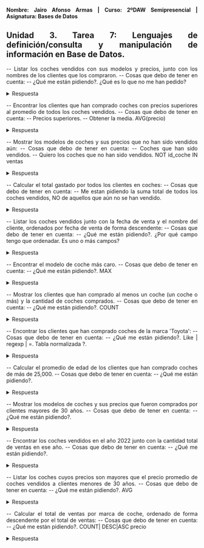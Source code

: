<div align="justify">

#### **Nombre: Jairo Afonso Armas | Curso: 2ºDAW Semipresencial | Asignatura: Bases de Datos** 

## **Unidad 3. Tarea 7: Lenguajes de definición/consulta y manipulación de información en Base de Datos.**

-- Listar los coches vendidos con sus modelos y precios, junto con los nombres de los clientes que los compraron.
-- Cosas que debo de tener en cuenta:
-- ¿Qué me están pidiendo?. ¿Qué es lo que no me han pedido?

<details>
<summary>Respuesta</summary>
  
```
select
(select modelo from coches where coches.id_coche = ventas.id_coche) AS modelo,
(select precio from coches where coches.id_coche = ventas.id_coche) AS precio,
(select nombre from clientes where clientes.id_cliente = ventas.id_cliente) AS nombreCliente
from ventas;
┌────────────────┬─────────┬─────────────────┐
│     modelo     │ precio  │  nombreCliente  │
├────────────────┼─────────┼─────────────────┤
│ Sedán 2022     │ 25000.0 │ Juan Pérez      │
│ Hatchback 2021 │ 22000.0 │ María Gómez     │
│ SUV 2023       │ 30000.0 │ Carlos López    │
│ Coupé 2022     │ 28000.0 │ Ana Martínez    │
│ Camioneta 2023 │ 32000.0 │ Pedro Rodríguez │
│ Compacto 2021  │ 20000.0 │ Laura Sánchez   │
│ Híbrido 2022   │ 27000.0 │ Miguel González │
│ Deportivo 2023 │ 35000.0 │ Isabel Díaz     │
│ Eléctrico 2021 │ 40000.0 │ Elena Torres    │
└────────────────┴─────────┴─────────────────┘
```
</details>

-- Encontrar los clientes que han comprado coches con precios superiores al promedio de todos los coches vendidos.
  -- Cosas que debo de tener en cuenta:
    -- Precios superiores.
    -- Obtener la media. AVG(precio)

<details>
<summary>Respuesta</summary>
  
```
select id_cliente, nombre from clientes where id_cliente IN
(select id_cliente from ventas where id_coche IN
(select id_coche from coches where precio >
(select AVG(precio) from coches where id_coche IN
(select id_coche from ventas))));
┌────────────┬─────────────────┐
│ id_cliente │     nombre      │
├────────────┼─────────────────┤
│ 3          │ Carlos López    │
│ 5          │ Pedro Rodríguez │
│ 8          │ Isabel Díaz     │
│ 10         │ Elena Torres    │
└────────────┴─────────────────┘
```
</details>

-- Mostrar los modelos de coches y sus precios que no han sido vendidos aún:
  -- Cosas que debo de tener en cuenta:
    -- Coches que han sido vendidos.
    -- Quiero los coches que no han sido vendidos. NOT id_coche IN ventas

<details>
<summary>Respuesta</summary>
  
```
select id_coche, modelo, precio from coches where id_coche IN
(select id_coche from coches where id_coche NOT IN
(select id_coche from ventas));
┌──────────┬─────────────┬─────────┐
│ id_coche │   modelo    │ precio  │
├──────────┼─────────────┼─────────┤
│ 9        │ Pickup 2022 │ 31000.0 │
└──────────┴─────────────┴─────────┘
```
</details>

-- Calcular el total gastado por todos los clientes en coches:
  -- Cosas que debo de tener en cuenta:
    -- Me estan pidiendo la suma total de todos los coches vendidos, NO de aquellos que aún no se han vendido.

<details>
<summary>Respuesta</summary>
  
```
select SUM(precio) AS Total_Vendido from coches where id_coche IN
(select id_coche from ventas);
┌───────────────┐
│ Total_Vendido │
├───────────────┤
│ 259000.0      │
└───────────────┘
```
</details>


-- Listar los coches vendidos junto con la fecha de venta y el nombre del cliente, ordenados por fecha de venta de forma descendente:
  -- Cosas que debo de tener en cuenta:
    -- ¿Qué me están pidiendo?. ¿Por qué campo tengo que ordenadar. Es uno o más campos?

<details>
<summary>Respuesta</summary>
  
```
select fecha_venta AS fecha_venta,
(select modelo from coches where coches.id_coche = ventas.id_coche) AS Modelo_Coche,
(select nombre from clientes where clientes.id_cliente = ventas.id_cliente) AS Nombre_Cliente
from ventas ORDER BY fecha_venta DESC;
┌─────────────┬────────────────┬─────────────────┐
│ fecha_venta │  Modelo_Coche  │ Nombre_Cliente  │
├─────────────┼────────────────┼─────────────────┤
│ 2023-10-05  │ Eléctrico 2021 │ Elena Torres    │
│ 2023-08-25  │ Deportivo 2023 │ Isabel Díaz     │
│ 2023-07-20  │ Híbrido 2022   │ Miguel González │
│ 2023-06-15  │ Compacto 2021  │ Laura Sánchez   │
│ 2023-05-05  │ Camioneta 2023 │ Pedro Rodríguez │
│ 2023-04-10  │ Coupé 2022     │ Ana Martínez    │
│ 2023-03-25  │ SUV 2023       │ Carlos López    │
│ 2023-02-20  │ Hatchback 2021 │ María Gómez     │
│ 2023-01-15  │ Sedán 2022     │ Juan Pérez      │
└─────────────┴────────────────┴─────────────────┘
```
</details>

-- Encontrar el modelo de coche más caro.
  -- Cosas que debo de tener en cuenta:
    -- ¿Qué me están pidiendo?. MAX

<details>
<summary>Respuesta</summary>
  
```
select modelo from coches where precio =
(select MAX(precio) from coches);
┌────────────────┐
│     modelo     │
├────────────────┤
│ Eléctrico 2021 │
└────────────────┘
```
</details>

-- Mostrar los clientes que han comprado al menos un coche (un coche o más) y la cantidad de coches comprados.
  -- Cosas que debo de tener en cuenta:
    -- ¿Qué me están pidiendo?. COUNT

<details>
<summary>Respuesta</summary>
  
```
select nombre, COUNT(*) AS NumeroDeCompras from clientes WHERE id_cliente IN
(select id_cliente from ventas) group by id_cliente;
┌─────────────────┬─────────────────┐
│     nombre      │ NumeroDeCompras │
├─────────────────┼─────────────────┤
│ Juan Pérez      │ 1               │
│ María Gómez     │ 1               │
│ Carlos López    │ 1               │
│ Ana Martínez    │ 1               │
│ Pedro Rodríguez │ 1               │
│ Laura Sánchez   │ 1               │
│ Miguel González │ 1               │
│ Isabel Díaz     │ 1               │
│ Elena Torres    │ 1               │
└─────────────────┴─────────────────┘
```
</details>

-- Encontrar los clientes que han comprado coches de la marca 'Toyota':
  -- Cosas que debo de tener en cuenta:
    -- ¿Qué me están pidiendo?. Like | regexp | =. Tabla normalizada ?.

<details>
<summary>Respuesta</summary>
  
```

```
</details>

-- Calcular el promedio de edad de los clientes que han comprado coches de más de 25,000.
  -- Cosas que debo de tener en cuenta:
    -- ¿Qué me están pidiendo?. 

<details>
<summary>Respuesta</summary>
  
```

```
</details>

-- Mostrar los modelos de coches y sus precios que fueron comprados por clientes mayores de 30 años.
  -- Cosas que debo de tener en cuenta:
    -- ¿Qué me están pidiendo?.

<details>
<summary>Respuesta</summary>
  
```

```
</details>

-- Encontrar los coches vendidos en el año 2022 junto con la cantidad total de ventas en ese año.
  -- Cosas que debo de tener en cuenta:
    -- ¿Qué me están pidiendo?.

<details>
<summary>Respuesta</summary>
  
```

```
</details>

-- Listar los coches cuyos precios son mayores que el precio promedio de coches vendidos a clientes menores de 30 años.
  -- Cosas que debo de tener en cuenta:
    -- ¿Qué me están pidiendo?. AVG

<details>
<summary>Respuesta</summary>
  
```

```
</details>

-- Calcular el total de ventas por marca de coche, ordenado de forma descendente por el total de ventas:
  -- Cosas que debo de tener en cuenta:
    -- ¿Qué me están pidiendo?. COUNT| DESC|ASC precio

<details>
<summary>Respuesta</summary>
  
```

```
</details>

</div>
